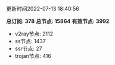 更新时间2022-07-13 18:40:56

**总订阅: 378**
**总节点: 15864**
**有效节点: 3992**
- v2ray节点: 2112
- ss节点: 1437
- ssr节点: 27
- trojan节点: 416
